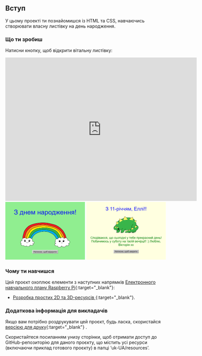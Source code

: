 ## Вступ

У цьому проекті ти познайомишся із HTML та CSS, навчаючись створювати власну листівку на день народження.

### Що ти зробиш

Натисни кнопку, щоб відкрити вітальну листівку:

<div class="trinket">
  <iframe src="https://trinket.io/embed/html/f188ff174b?outputOnly=true&start=result" width="600" height="450" frameborder="0" marginwidth="0" marginheight="0" allowfullscreen>
  </iframe>
  <img src="images/birthday-final.png">
</div>

### Чому ти навчишся

Цей проєкт охоплює елементи з наступних напрямків [Електронного навчального плану Raspberry Pi](http://rpf.io/curriculum){:target="_blank"}:

+ [Розробка простих 2D та 3D-ресурсів ](https://www.raspberrypi.org/curriculum/design/creator){:target="_blank"}.

### Додаткова інформація для викладачів

Якщо вам потрібно роздрукувати цей проєкт, будь ласка, скористайся [версією для друку](https://projects.raspberrypi.org/uk-UA/projects/happy-birthday/print){:target="_blank"} .

Скористайтеся посиланням унизу сторінки, щоб отримати доступ до GitHub-репозиторію для даного проєкту, що містить усі ресурси (включаючи приклад готового проєкту) в папці ‘uk-UA/resources’.